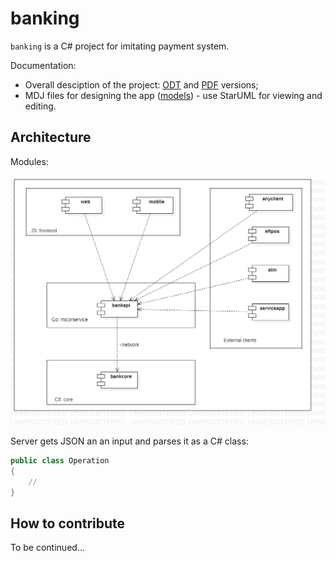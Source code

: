 # banking 

`banking` is a C# project for imitating payment system. 

Documentation: 

- Overall desciption of the project: [ODT](docs/odt/PaymentSystem.odt) and [PDF](docs/pdf/PaymentSystem.pdf) versions; 
- MDJ files for designing the app ([models](docs/mdj/models.mdj)) - use StarUML for viewing and editing. 

## Architecture 

Modules:

![ComponentDiagram](docs/img/ComponentDiagram.png)

Server gets JSON an an input and parses it as a C# class: 
```C#
public class Operation
{
    // 
}
```

## How to contribute  

To be continued... 
